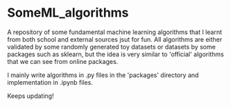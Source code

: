 # SomeML_algorithms
A repository of some fundamental machine learning algorithms that I learnt from both school and external sources jsut for fun. All algorithms are either validated by some randomly generated toy datasets or datasets by some packages such as sklearn, but the idea is very similar to 'official' algorithms that we can see from online packages.

I mainly write algorithms in .py files in the 'packages' directory and implementation in .ipynb files.

Keeps updating!
